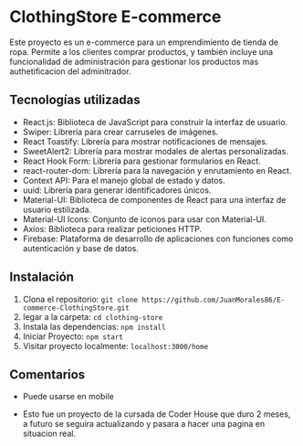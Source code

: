 # ClothingStore E-commerce

Este proyecto es un e-commerce para un emprendimiento de tienda de ropa. Permite a los clientes comprar productos, y también incluye una funcionalidad de administración para gestionar los productos mas authetificacion del adminitrador.

## Tecnologías utilizadas

- React.js: Biblioteca de JavaScript para construir la interfaz de usuario.
- Swiper: Librería para crear carruseles de imágenes.
- React Toastify: Librería para mostrar notificaciones de mensajes.
- SweetAlert2: Librería para mostrar modales de alertas personalizadas.
- React Hook Form: Librería para gestionar formularios en React.
- react-router-dom: Librería para la navegación y enrutamiento en React.
- Context API: Para el manejo global de estado y datos.
- uuid: Librería para generar identificadores únicos.
- Material-UI: Biblioteca de componentes de React para una interfaz de usuario estilizada.
- Material-UI Icons: Conjunto de iconos para usar con Material-UI.
- Axios: Biblioteca para realizar peticiones HTTP.
- Firebase: Plataforma de desarrollo de aplicaciones con funciones como autenticación y base de datos.

## Instalación

1. Clona el repositorio: `git clone https://github.com/JuanMorales86/E-commerce-ClothingStore.git`
2. legar a la carpeta: `cd clothing-store`
2. Instala las dependencias: `npm install`
3. Iniciar Proyecto: `npm start`
4. Visitar proyecto localmente: `localhost:3000/home`

## Comentarios

* Puede usarse en mobile

* Esto fue un proyecto de la cursada de Coder House que duro 2 meses, a futuro se seguira actualizando y pasara a hacer una pagina en situacion real.